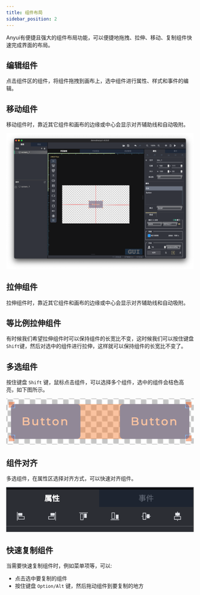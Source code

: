 ```yaml
---
title: 组件布局
sidebar_position: 2
---
```


Anyui有便捷且强大的组件布局功能，可以便捷地拖拽、拉伸、移动、复制组件快速完成界面的布局。

## **编辑组件**

点击组件区的组件，将组件拖拽到画布上，选中组件进行属性、样式和事件的编辑。

## **移动组件**

移动组件时，靠近其它组件和画布的边缘或中心会显示对齐辅助线和自动吸附。

![对齐](/img/anyui-drag-align.svg)

## **拉伸组件**

拉伸组件时，靠近其它组件和画布的边缘或中心会显示对齐辅助线和自动吸附。

## **等比例拉伸组件**

有时候我们希望拉伸组件时可以保持组件的长宽比不变，这时候我们可以按住键盘`Shift`键，然后对选中的组件进行拉伸，这样就可以保持组件的长宽比不变了。

## **多选组件**

按住键盘 `Shift` 键，鼠标点击组件，可以选择多个组件，选中的组件会桔色高亮，如下图所示。

![对齐](/img/multi-selection.png)

## **组件对齐**

多选组件，在属性区选择对齐方式，可以快速对齐组件。

![对齐](/img/widget-alignment.png)

## **快速复制组件**

当需要快速复制组件时，例如菜单项等，可以:

- 点击选中要复制的组件
- 按住键盘 `Option/Alt` 键，然后拖动组件到要复制的地方
